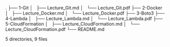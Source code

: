 .
├── 1-Git
│   ├── Lecture_Git.md
│   └── Lecture_Git.pdf
├── 2-Docker
│   ├── Lecture_Docker.md
│   └── Lecture_Docker.pdf
├── 3-Boto3
├── 4-Lambda
│   ├── Lecture_Lambda.md
│   └── Lecture_Lambda.pdf
├── 5-CloudFormation
│   ├── Lecture_CloudFormation.md
│   └── Lecture_CloudFormation.pdf
└── README.md

5 directories, 9 files
